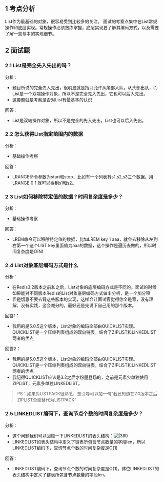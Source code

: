 
## 1 考点分析

List作为最基础的对象，很容易受到比较多的关注。
面试的考察点集中在List常规操作和底层实现。常规操作必须熟练掌握，底层实现要了解其编码方式，以及需要了解一些基本的实现细节。

## 2 面试题

### 2.1 List是完全先入先出的吗？

分析：
- 题目所说的完全先入先出，很明显就是指只允许从尾部入队，从头部出队，而List是一个双端操作对象，所以不是完全先入先出，它也可以后入先出。
- 这套题就是考察是否对List有最基本的认识

回答：
- List是双端操作对象，所以不是完全的先入先出，List也可以后入先出。

### 2.2 怎么获得List指定范围内的数据

分析：
- 基础操作考察

回答：
- LRANGE命令参数为start和stop，比如有一个列表有s1,s2,s3三个数据，用LRANGE 0 1 就可以得到s1和s2。

### 2.3 List如何移除特定值的数据？时间复杂度是多少？

分析：
- 基础操作考察

回答：
- LREM命令可以移除特定值的数据，比如LREM key 1 aaa，就会去移除从左到右第一个这个LIST key里面值为aaa的数据，这个操作是遍历去做的，所以时间复杂度是O(N)

### 2.4 List对象底层编码方式是什么

分析：
- 在Redis3.2版本之前和之后，List对象的底层编码方式是不同的。面试的时候如果能对不同版本Redis的List对象底层编码方式做出分析，是一个加分项
- 但是切忌不要去背这些版本的实现，这样会让面试官觉得你全是背，没有理解，没有实践，这会减分的。最好还是先说下自己用的那个版本。

回答1：
- 我用的是5.0.5这个版本，List对象的编码全部由QUICKLIST实现。QUICKLIST是一个压缩列表组成的双向链表，结合了ZIPLIST和LINKEDLIST两者的优点

回答2：
- 我用的是5.0.5这个版本，List对象的编码全部由QUICKLIST实现。QUICKLIST是一个压缩列表组成的双向链表，结合了ZIPLIST和LINKEDLIST两者的优点
- 我记得QUICKLIST应该是3.2之后才粉墨登场的，之前是元素少单独使用ZIPLIST，元素多单独LINKEDLIST。
>PS：如果对LISTPACK很熟悉，想引导可以加一句“我还知道在7.0版本之后ZIPLIST全面替代为LISTPACK”

### 2.5 LINKEDLIST编码下，查询节点个数的时间复杂度是多少？

分析：
- 这个问题我们可以回顾一下LINKEDLIST的表头结构：![|380](https://my-obsidian-image.oss-cn-guangzhou.aliyuncs.com/2024/04/d5293e1b61b87c4f534811dc49797fce.png)
- LINKEDLIST的表头结构中定义了链表所包含节点数量的字段len，所以LINKEDLIST编码下，查询节点个数的时间复杂度是O(1)

回答：
- LINKEDLIST编码下，查询节点个数的时间复杂度是O(1)。体位LINKEDLIST的表头结构中定义了链表所包含节点数量的字段len。